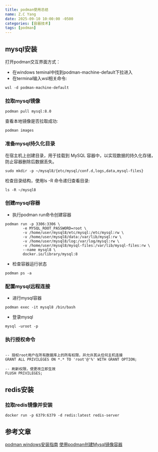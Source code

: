 ```yaml
---
title: podman使用总结
name: Z.C Yang
date: 2025-09-10 10:00:00 -0500
categories: [容器技术]
tags: [podman]
---
```


## mysql安装

打开podman交互界面方式：
- 在windows teminal中找到podman-machine-default下拉进入
- 在terminal输入wsl相关命令:
```shell
wsl -d podman-machine-default
```

### 拉取mysql镜像

```shell
podman pull mysql:8.0
```

查看本地镜像是否拉取成功:
```shell
podman images
```

### 准备mysql持久化目录

在宿主机上创建目录，用于挂载到 MySQL 容器中，以实现数据的持久化存储，防止容器删除后数据丢失。

```shell
sudo mkdir -p ~/mysql8/{etc/mysql/conf.d,logs,data,mysql-files}
```

检查目录结构，使用ls -R 命令递归查看目录:
```shell
ls -R ~/mysql8
```

### 创建mysql容器

- 执行podman run命令创建容器

```shell
podman run -p 3306:3306 \
		-e MYSQL_ROOT_PASSWORD=root \
		-v /home/user/mysql8/etc/mysql:/etc/mysql:rw \
		-v /home/user/mysql8/data:/var/lib/mysql:rw \
		-v /home/user/mysql8/log:/var/log/mysql:rw \
		-v /home/user/mysql8/mysql-files:/var/lib/mysql-files:rw \
		--name mysql8 \
		docker.io/library/mysql:8
```

- 检查容器运行状态
```shell
podman ps -a
```

### 配置mysql远程连接

- 进行mysql容器
```shell
podman exec -it mysql8 /bin/bash
```

- 登录mysql
```shell
mysql -uroot -p
```

### 执行授权命令

```shell

-- 授权root用户在所有数据库上的所有权限，并允许其从任何主机连接
GRANT ALL PRIVILEGES ON *.* TO 'root'@'%' WITH GRANT OPTION;

-- 刷新权限，使更改立即生效
FLUSH PRIVILEGES;
```

## redis安装

### 拉取redis镜像并安装

```shell
docker run -p 6379:6379 -d redis:latest redis-server
```


## 参考文章
[podman windows安装指南](https://github.com/containers/podman/blob/main/docs/tutorials/podman-for-windows.md)
[使用podman创建Mysql镜像容器](https://www.cnblogs.com/mhzch/p/19026819)
